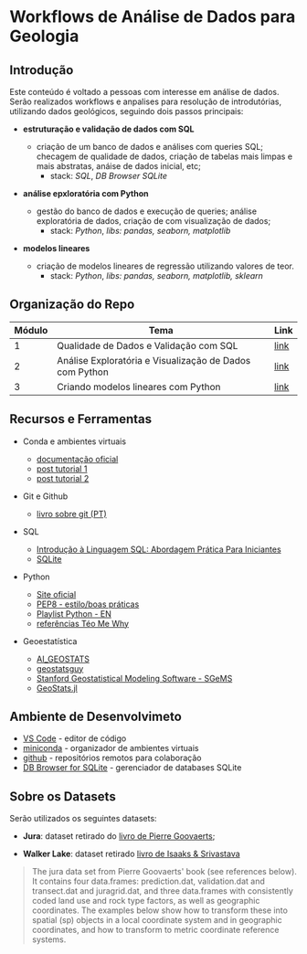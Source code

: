 # Workflows de Análise de Dados para Geologia

## Introdução

Este conteúdo é voltado a pessoas com interesse em análise de dados. Serão realizados workflows e anpalises para resolução de introdutórias, utilizando dados geológicos, seguindo dois passos principais:

* **estruturação e validação de dados com SQL**

  * criação de um banco de dados e análises com queries SQL; checagem de qualidade de dados, criação de tabelas mais limpas e mais abstratas, anáise de dados inicial, etc;
    * stack: *SQL*, *DB Browser SQLite*
* **análise epxloratória com Python**
  * gestão do banco de dados e execução de queries; análise exploratória de dados, criação de com visualização de dados;
    * stack: *Python*, *libs: pandas, seaborn, matplotlib*
* **modelos lineares**
  * criação de modelos lineares de regressão utilizando valores de teor.
    * stack: *Python*, *libs: pandas, seaborn, matplotlib, sklearn*

## Organização do Repo

| Módulo | Tema | Link |
| --     | --   | -    |
| 1 | Qualidade de Dados e Validação com SQL                  | [link](https://github.com/luschiro/workflows-geo-data/tree/main/modulo_1) |
| 2 | Análise Exploratória e Visualização de Dados com Python | [link](https://github.com/luschiro/workflows-geo-data/tree/main/modulo_2) |
| 3 | Criando modelos lineares com Python                     | [link](https://github.com/luschiro/workflows-geo-data/tree/main/modulo_3) |

## Recursos e Ferramentas

* Conda e ambientes virtuais
  * [documentação oficial](https://docs.conda.io/en/latest/miniconda.html)
  * [post tutorial 1](https://adrianovieira.gitlab.io/posts/conda/)
  * [post tutorial 2](https://www.monolitonimbus.com.br/conda-e-ambientes-virtuais/)

* Git e Github
  * [livro sobre git (PT)](https://git-scm.com/book/pt-br/v2)

* SQL
  * [Introdução à Linguagem SQL: Abordagem Prática Para Iniciantes](https://www.amazon.com.br/Introdu%C3%A7%C3%A3o-Linguagem-SQL-Abordagem-Iniciantes/dp/8575225014/ref=asc_df_8575225014/?tag=googleshopp00-20&linkCode=df0&hvadid=379715966142&hvpos=&hvnetw=g&hvrand=7258438041092360003&hvpone=&hvptwo=&hvqmt=&hvdev=c&hvdvcmdl=&hvlocint=&hvlocphy=1001773&hvtargid=pla-424463399897&psc=1)
  * [SQLite](https://www.sqlite.org/index.html)

* Python
  * [Site oficial](https://www.python.org/)
  * [PEP8 - estilo/boas práticas](https://peps.python.org/pep-0008/)
  * [Playlist Python - EN](https://www.youtube.com/playlist?list=PL-osiE80TeTt2d9bfVyTiXJA-UTHn6WwU)
  * [referências Téo Me Why](https://github.com/TeoMeWhy/teomerefs)

* Geoestatística
  * [AI_GEOSTATS](https://wiki.52north.org/AI_GEOSTATS/WebHome)
  * [geostatsguy](https://github.com/GeostatsGuy)
  * [Stanford Geostatistical Modeling Software - SGeMS](https://sgems.sourceforge.net/)
  * [GeoStats.jl](https://github.com/JuliaEarth/GeoStats.j)

## Ambiente de Desenvolvimeto
  
* [VS Code](https://code.visualstudio.com/) - editor de código
* [miniconda](https://docs.conda.io/en/latest/miniconda.html) - organizador de ambientes virtuais
* [github](https://github.com/) - repositórios remotos para colaboração
* [DB Browser for SQLite](https://sqlitebrowser.org/) - gerenciador de databases SQLite

## Sobre os Datasets

Serão utilizados os seguintes datasets:

* **Jura**: dataset retirado do [livro de Pierre Goovaerts](https://books.google.com.br/books/about/Geostatistics_for_Natural_Resources_Eval.html?id=CW-7tHAaVR0C&redir_esc=y);

* **Walker Lake**: dataset retirado [livro de Isaaks & Srivastava](https://books.google.com.br/books/about/Applied_Geostatistics.html?id=vC2dcXFLI3YC&redir_esc=y)
  
> The jura data set from Pierre Goovaerts' book (see references below). It contains four data.frames: prediction.dat, validation.dat and transect.dat and juragrid.dat, and three data.frames with consistently coded land use and rock type factors, as well as geographic coordinates. The examples below show how to transform these into spatial (sp) objects in a local coordinate system and in geographic coordinates, and how to transform to metric coordinate reference systems.
